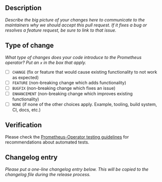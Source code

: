 ## Description

_Describe the big picture of your changes here to communicate to the maintainers why we should accept this pull request.
If it fixes a bug or resolves a feature request, be sure to link to that issue._



## Type of change

_What type of changes does your code introduce to the Prometheus operator? Put an `x` in the box that apply._

- [ ] `CHANGE` (fix or feature that would cause existing functionality to not work as expected)
- [ ] `FEATURE` (non-breaking change which adds functionality)
- [ ] `BUGFIX` (non-breaking change which fixes an issue)
- [ ] `ENHANCEMENT` (non-breaking change which improves existing functionality)
- [ ] `NONE` (if none of the other choices apply. Example, tooling, build system, CI, docs, etc.)

## Verification
<!-- How you tested it? How do you know it works? -->
Please check the [Prometheus-Operator testing guidelines](../TESTING.md) for recommendations about automated tests.

## Changelog entry

_Please put a one-line changelog entry below. This will be copied to the changelog file during the release process._

<!-- 
Your release note should be written in clear and straightforward sentences. Most often, users aren't familiar with
the technical details of your PR, so consider what they need to know when you write your release note.

Some brief examples of release notes:
- Add metadataConfig field to the Prometheus CRD for configuring how remote-write sends metadata information.
- Generate correct scraping configuration for Probes with empty or unset module parameter.
-->

```release-note

```

